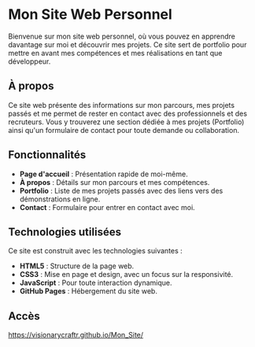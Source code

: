 # Mon Site Web Personnel

Bienvenue sur mon site web personnel, où vous pouvez en apprendre davantage sur moi et découvrir mes projets. Ce site sert de portfolio pour mettre en avant mes compétences et mes réalisations en tant que développeur.

## À propos

Ce site web présente des informations sur mon parcours, mes projets passés et me permet de rester en contact avec des professionnels et des recruteurs. Vous y trouverez une section dédiée à mes projets (Portfolio) ainsi qu'un formulaire de contact pour toute demande ou collaboration.

## Fonctionnalités

- **Page d'accueil** : Présentation rapide de moi-même.
- **À propos** : Détails sur mon parcours et mes compétences.
- **Portfolio** : Liste de mes projets passés avec des liens vers des démonstrations en ligne.
- **Contact** : Formulaire pour entrer en contact avec moi.

## Technologies utilisées

Ce site est construit avec les technologies suivantes :

- **HTML5** : Structure de la page web.
- **CSS3** : Mise en page et design, avec un focus sur la responsivité.
- **JavaScript** : Pour toute interaction dynamique.
- **GitHub Pages** : Hébergement du site web.

## Accès

https://visionarycraftr.github.io/Mon_Site/
